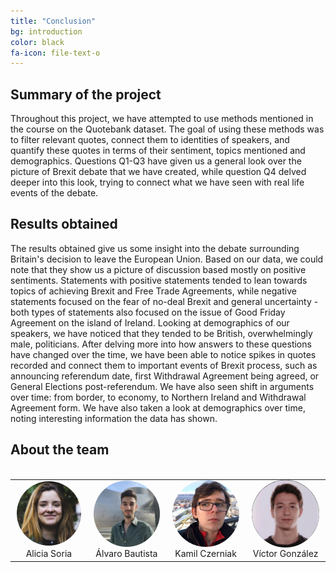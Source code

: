 ```yaml
---
title: "Conclusion"
bg: introduction
color: black
fa-icon: file-text-o
---
```

## Summary of the project
Throughout this project, we have attempted to use methods mentioned in the course on the Quotebank dataset. The goal of using these methods was to filter relevant quotes, connect them to identities of speakers, and quantify these quotes in terms of their sentiment, topics mentioned and demographics. Questions Q1-Q3 have given us a general look over the picture of Brexit debate that we have created, while question Q4 delved deeper into this look, trying to connect what we have seen with real life events of the debate.

## Results obtained
The results obtained give us some insight into the debate surrounding Britain's decision to leave the European Union. Based on our data, we could note that they show us a picture of discussion based mostly on positive sentiments. Statements with positive statements tended to lean towards topics of achieving Brexit and Free Trade Agreements, while negative statements focused on the fear of no-deal Brexit and general uncertainty - both types of statements also focused on the issue of Good Friday Agreement on the island of Ireland. Looking at demographics of our speakers, we have noticed that they tended to be British, overwhelmingly male, politicians. After delving more into how answers to these questions have changed over the time, we have been able to notice spikes in quotes recorded and connect them to important events of Brexit process, such as announcing referendum date, first Withdrawal Agreement being agreed, or General Elections post-referendum. We have also seen shift in arguments over time: from border, to economy, to Northern Ireland and Withdrawal Agreement form. We have also taken a look at demographics over time, noting interesting information the data has shown.

## About the team
<table style="margin: auto;">
  <br>
  <tbody>
    <tr>
      <td style="text-align:center; padding: 0 10px;"><img style="display:block;margin-left:auto;margin-right:auto; border-radius: 50%;" src="/assets/img/team-alicia.jpg" width="120"></td>
      <td style="text-align:center; padding: 0 10px;"><img style="display:block;margin-left:auto;margin-right:auto; border-radius: 50%;" src="/assets/img/team-alvaro.jpg" width="120"></td>
      <td style="text-align:center; padding: 0 10px;"><img style="display:block;margin-left:auto;margin-right:auto; border-radius: 50%;" src="/assets/img/team-kamil.jpg" width="120"></td>
      <td style="text-align:center; padding: 0 10px;"><img style="display:block;margin-left:auto;margin-right:auto; border-radius: 50%;" src="/assets/img/team-victor.jpg" width="120"></td>
    </tr>
    <tr>
      <td style="text-align:center">Alicia Soria</td>
      <td style="text-align:center">Álvaro Bautista</td>
      <td style="text-align:center">Kamil Czerniak</td>
      <td style="text-align:center">Víctor González</td>
    </tr>
  </tbody>
</table>  
